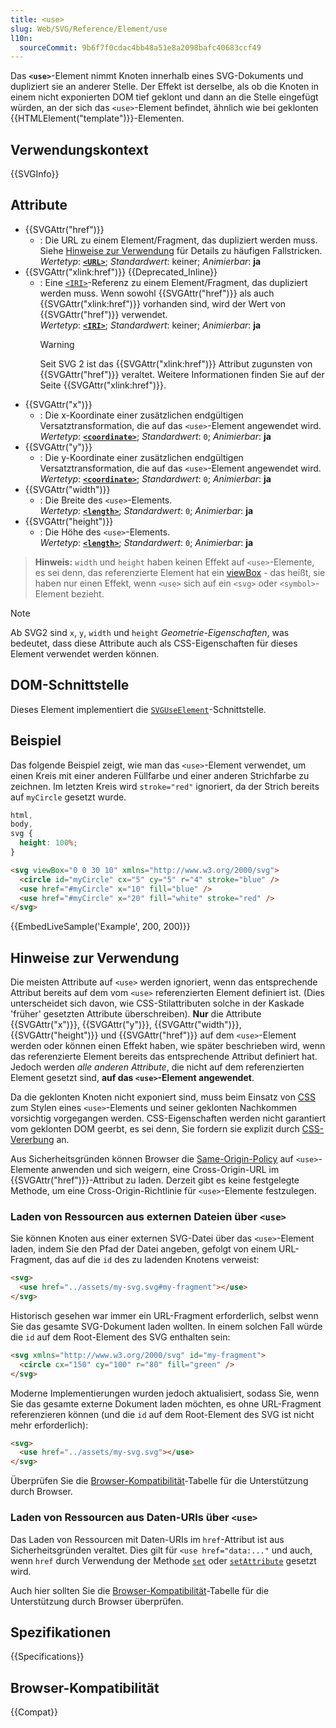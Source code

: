 ```yaml
---
title: <use>
slug: Web/SVG/Reference/Element/use
l10n:
  sourceCommit: 9b6f7f0cdac4bb48a51e8a2098bafc40683ccf49
---
```


Das **`<use>`**-Element nimmt Knoten innerhalb eines SVG-Dokuments und dupliziert sie an anderer Stelle. Der Effekt ist derselbe, als ob die Knoten in einem nicht exponierten DOM tief geklont und dann an die Stelle eingefügt würden, an der sich das `<use>`-Element befindet, ähnlich wie bei geklonten {{HTMLElement("template")}}-Elementen.

## Verwendungskontext

{{SVGInfo}}

## Attribute

- {{SVGAttr("href")}}
  - : Die URL zu einem Element/Fragment, das dupliziert werden muss. Siehe [Hinweise zur Verwendung](#hinweise_zur_verwendung) für Details zu häufigen Fallstricken.<br/> _Wertetyp_: [**`<URL>`**](/de/docs/Web/SVG/Guides/Content_type#url); _Standardwert_: keiner; _Animierbar_: **ja**
- {{SVGAttr("xlink:href")}} {{Deprecated_Inline}}
  - : Eine [`<IRI>`](/de/docs/Web/SVG/Guides/Content_type#iri)-Referenz zu einem Element/Fragment, das dupliziert werden muss. Wenn sowohl {{SVGAttr("href")}} als auch {{SVGAttr("xlink:href")}} vorhanden sind, wird der Wert von {{SVGAttr("href")}} verwendet.<br/> _Wertetyp_: [**`<IRI>`**](/de/docs/Web/SVG/Guides/Content_type#iri); _Standardwert_: keiner; _Animierbar_: **ja**
    > [!WARNING]
    > Seit SVG 2 ist das {{SVGAttr("xlink:href")}} Attribut zugunsten von {{SVGAttr("href")}} veraltet. Weitere Informationen finden Sie auf der Seite {{SVGAttr("xlink:href")}}.
- {{SVGAttr("x")}}
  - : Die x-Koordinate einer zusätzlichen endgültigen Versatztransformation, die auf das `<use>`-Element angewendet wird.<br/> _Wertetyp_: [**`<coordinate>`**](/de/docs/Web/SVG/Guides/Content_type#coordinate); _Standardwert_: `0`; _Animierbar_: **ja**
- {{SVGAttr("y")}}
  - : Die y-Koordinate einer zusätzlichen endgültigen Versatztransformation, die auf das `<use>`-Element angewendet wird.<br/> _Wertetyp_: [**`<coordinate>`**](/de/docs/Web/SVG/Guides/Content_type#coordinate); _Standardwert_: `0`; _Animierbar_: **ja**
- {{SVGAttr("width")}}
  - : Die Breite des `<use>`-Elements.<br/> _Wertetyp_: [**`<length>`**](/de/docs/Web/SVG/Guides/Content_type#length); _Standardwert_: `0`; _Animierbar_: **ja**
- {{SVGAttr("height")}}
  - : Die Höhe des `<use>`-Elements.<br/> _Wertetyp_: [**`<length>`**](/de/docs/Web/SVG/Guides/Content_type#length); _Standardwert_: `0`; _Animierbar_: **ja**

> **Hinweis:** `width` und `height` haben keinen Effekt auf `<use>`-Elemente, es sei denn, das referenzierte Element hat ein [viewBox](/de/docs/Web/SVG/Reference/Attribute/viewBox) - das heißt, sie haben nur einen Effekt, wenn `<use>` sich auf ein `<svg>` oder `<symbol>`-Element bezieht.

> [!NOTE]
> Ab SVG2 sind `x`, `y`, `width` und `height` _Geometrie-Eigenschaften_, was bedeutet, dass diese Attribute auch als CSS-Eigenschaften für dieses Element verwendet werden können.

## DOM-Schnittstelle

Dieses Element implementiert die [`SVGUseElement`](/de/docs/Web/API/SVGUseElement)-Schnittstelle.

## Beispiel

Das folgende Beispiel zeigt, wie man das `<use>`-Element verwendet, um einen Kreis mit einer anderen Füllfarbe und einer anderen Strichfarbe zu zeichnen. Im letzten Kreis wird `stroke="red"` ignoriert, da der Strich bereits auf `myCircle` gesetzt wurde.

```css hidden
html,
body,
svg {
  height: 100%;
}
```

```html
<svg viewBox="0 0 30 10" xmlns="http://www.w3.org/2000/svg">
  <circle id="myCircle" cx="5" cy="5" r="4" stroke="blue" />
  <use href="#myCircle" x="10" fill="blue" />
  <use href="#myCircle" x="20" fill="white" stroke="red" />
</svg>
```

{{EmbedLiveSample('Example', 200, 200)}}

## Hinweise zur Verwendung

Die meisten Attribute auf `<use>` werden ignoriert, wenn das entsprechende Attribut bereits auf dem vom `<use>` referenzierten Element definiert ist. (Dies unterscheidet sich davon, wie CSS-Stilattributen solche in der Kaskade 'früher' gesetzten Attribute überschreiben). **Nur** die Attribute {{SVGAttr("x")}}, {{SVGAttr("y")}}, {{SVGAttr("width")}}, {{SVGAttr("height")}} und {{SVGAttr("href")}} auf dem `<use>`-Element werden oder können einen Effekt haben, wie später beschrieben wird, wenn das referenzierte Element bereits das entsprechende Attribut definiert hat. Jedoch werden _alle anderen Attribute_, die nicht auf dem referenzierten Element gesetzt sind, **auf das `<use>`-Element angewendet**.

Da die geklonten Knoten nicht exponiert sind, muss beim Einsatz von [CSS](/de/docs/Web/CSS) zum Stylen eines `<use>`-Elements und seiner geklonten Nachkommen vorsichtig vorgegangen werden. CSS-Eigenschaften werden nicht garantiert vom geklonten DOM geerbt, es sei denn, Sie fordern sie explizit durch [CSS-Vererbung](/de/docs/Web/CSS/CSS_cascade/Inheritance) an.

Aus Sicherheitsgründen können Browser die [Same-Origin-Policy](/de/docs/Web/Security/Same-origin_policy) auf `<use>`-Elemente anwenden und sich weigern, eine Cross-Origin-URL im {{SVGAttr("href")}}-Attribut zu laden. Derzeit gibt es keine festgelegte Methode, um eine Cross-Origin-Richtlinie für `<use>`-Elemente festzulegen.

### Laden von Ressourcen aus externen Dateien über `<use>`

Sie können Knoten aus einer externen SVG-Datei über das `<use>`-Element laden, indem Sie den Pfad der Datei angeben, gefolgt von einem URL-Fragment, das auf die `id` des zu ladenden Knotens verweist:

```html
<svg>
  <use href="../assets/my-svg.svg#my-fragment"></use>
</svg>
```

Historisch gesehen war immer ein URL-Fragment erforderlich, selbst wenn Sie das gesamte SVG-Dokument laden wollten. In einem solchen Fall würde die `id` auf dem Root-Element des SVG enthalten sein:

```html
<svg xmlns="http://www.w3.org/2000/svg" id="my-fragment">
  <circle cx="150" cy="100" r="80" fill="green" />
</svg>
```

Moderne Implementierungen wurden jedoch aktualisiert, sodass Sie, wenn Sie das gesamte externe Dokument laden möchten, es ohne URL-Fragment referenzieren können (und die `id` auf dem Root-Element des SVG ist nicht mehr erforderlich):

```html
<svg>
  <use href="../assets/my-svg.svg"></use>
</svg>
```

Überprüfen Sie die [Browser-Kompatibilität](#browser-kompatibilität)-Tabelle für die Unterstützung durch Browser.

### Laden von Ressourcen aus Daten-URIs über `<use>`

Das Laden von Ressourcen mit Daten-URIs im `href`-Attribut ist aus Sicherheitsgründen veraltet. Dies gilt für `<use href="data:..."` und auch, wenn `href` durch Verwendung der Methode [`set`](/de/docs/Web/SVG/Reference/Element/set) oder [`setAttribute`](/de/docs/Web/API/Element/setAttribute) gesetzt wird.

Auch hier sollten Sie die [Browser-Kompatibilität](#browser-kompatibilität)-Tabelle für die Unterstützung durch Browser überprüfen.

## Spezifikationen

{{Specifications}}

## Browser-Kompatibilität

{{Compat}}
